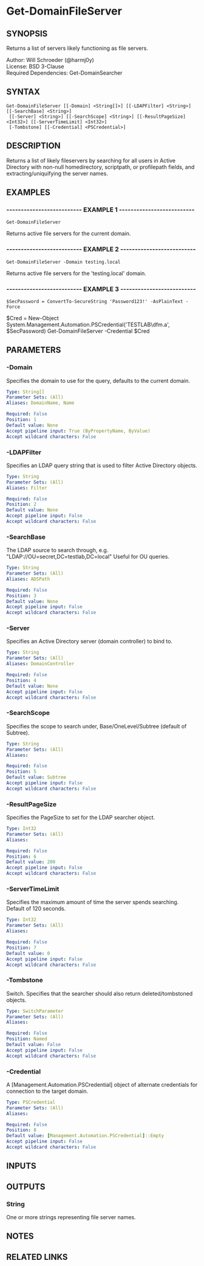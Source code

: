 # Get-DomainFileServer

## SYNOPSIS
Returns a list of servers likely functioning as file servers.

Author: Will Schroeder (@harmj0y)  
License: BSD 3-Clause  
Required Dependencies: Get-DomainSearcher

## SYNTAX

```
Get-DomainFileServer [[-Domain] <String[]>] [[-LDAPFilter] <String>] [[-SearchBase] <String>]
 [[-Server] <String>] [[-SearchScope] <String>] [[-ResultPageSize] <Int32>] [[-ServerTimeLimit] <Int32>]
 [-Tombstone] [[-Credential] <PSCredential>]
```

## DESCRIPTION
Returns a list of likely fileservers by searching for all users in Active Directory
with non-null homedirectory, scriptpath, or profilepath fields, and extracting/uniquifying
the server names.

## EXAMPLES

### -------------------------- EXAMPLE 1 --------------------------
```
Get-DomainFileServer
```

Returns active file servers for the current domain.

### -------------------------- EXAMPLE 2 --------------------------
```
Get-DomainFileServer -Domain testing.local
```

Returns active file servers for the 'testing.local' domain.

### -------------------------- EXAMPLE 3 --------------------------
```
$SecPassword = ConvertTo-SecureString 'Password123!' -AsPlainText -Force
```

$Cred = New-Object System.Management.Automation.PSCredential('TESTLAB\dfm.a', $SecPassword)
Get-DomainFileServer -Credential $Cred

## PARAMETERS

### -Domain
Specifies the domain to use for the query, defaults to the current domain.

```yaml
Type: String[]
Parameter Sets: (All)
Aliases: DomainName, Name

Required: False
Position: 1
Default value: None
Accept pipeline input: True (ByPropertyName, ByValue)
Accept wildcard characters: False
```

### -LDAPFilter
Specifies an LDAP query string that is used to filter Active Directory objects.

```yaml
Type: String
Parameter Sets: (All)
Aliases: Filter

Required: False
Position: 2
Default value: None
Accept pipeline input: False
Accept wildcard characters: False
```

### -SearchBase
The LDAP source to search through, e.g.
"LDAP://OU=secret,DC=testlab,DC=local"
Useful for OU queries.

```yaml
Type: String
Parameter Sets: (All)
Aliases: ADSPath

Required: False
Position: 3
Default value: None
Accept pipeline input: False
Accept wildcard characters: False
```

### -Server
Specifies an Active Directory server (domain controller) to bind to.

```yaml
Type: String
Parameter Sets: (All)
Aliases: DomainController

Required: False
Position: 4
Default value: None
Accept pipeline input: False
Accept wildcard characters: False
```

### -SearchScope
Specifies the scope to search under, Base/OneLevel/Subtree (default of Subtree).

```yaml
Type: String
Parameter Sets: (All)
Aliases: 

Required: False
Position: 5
Default value: Subtree
Accept pipeline input: False
Accept wildcard characters: False
```

### -ResultPageSize
Specifies the PageSize to set for the LDAP searcher object.

```yaml
Type: Int32
Parameter Sets: (All)
Aliases: 

Required: False
Position: 6
Default value: 200
Accept pipeline input: False
Accept wildcard characters: False
```

### -ServerTimeLimit
Specifies the maximum amount of time the server spends searching.
Default of 120 seconds.

```yaml
Type: Int32
Parameter Sets: (All)
Aliases: 

Required: False
Position: 7
Default value: 0
Accept pipeline input: False
Accept wildcard characters: False
```

### -Tombstone
Switch.
Specifies that the searcher should also return deleted/tombstoned objects.

```yaml
Type: SwitchParameter
Parameter Sets: (All)
Aliases: 

Required: False
Position: Named
Default value: False
Accept pipeline input: False
Accept wildcard characters: False
```

### -Credential
A \[Management.Automation.PSCredential\] object of alternate credentials
for connection to the target domain.

```yaml
Type: PSCredential
Parameter Sets: (All)
Aliases: 

Required: False
Position: 8
Default value: [Management.Automation.PSCredential]::Empty
Accept pipeline input: False
Accept wildcard characters: False
```

## INPUTS

## OUTPUTS

### String

One or more strings representing file server names.

## NOTES

## RELATED LINKS

